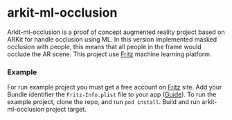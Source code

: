 # arkit-ml-occlusion
Arkit-ml-occlusion is a proof of concept augmented reality project based on ARKit for handle occlusion using ML.
In this version implemented masked occlusion with people, this means that all people in the frame would occlude the AR scene.
This project use [Fritz](https://www.fritz.ai/)  machine learning platform.

### Example
For run example project you must get a free account on [Fritz](https://www.fritz.ai/) site. Add your Bundle identifier the `Fritz-Info.plist` file to your app ([Guide](https://docs.fritz.ai/quickstart.html#ios)).
To run the example project, clone the repo, and run `pod install`.
Build and run arkit-ml-occlusion project target.
